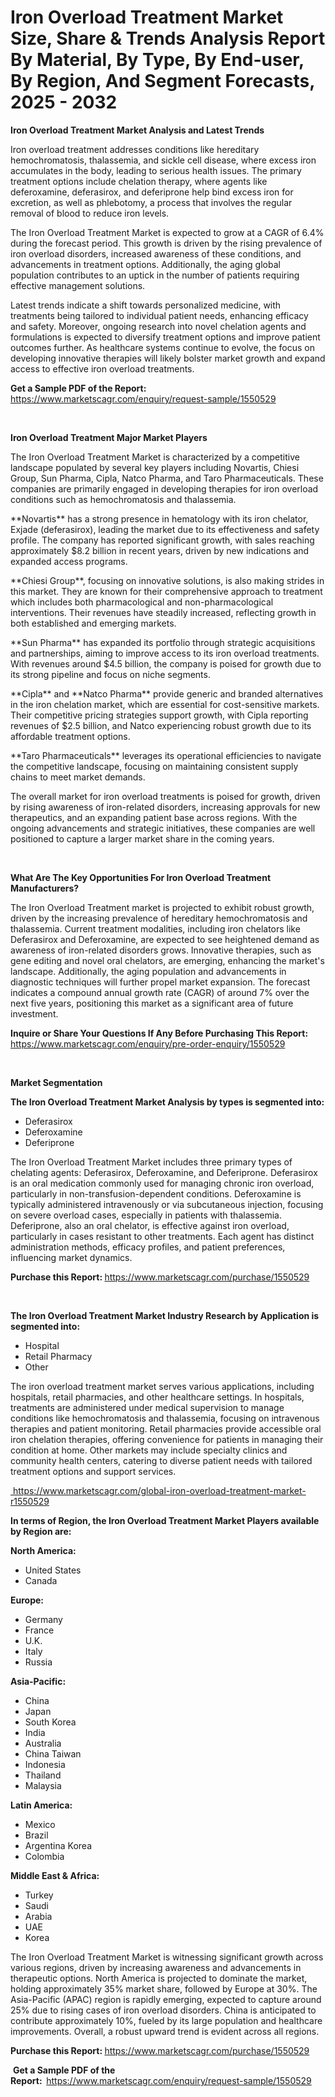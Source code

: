 <p><h1>Iron Overload Treatment Market Size, Share & Trends Analysis Report By Material, By Type, By End-user, By Region, And Segment Forecasts, 2025 - 2032</h1></p><p><strong>Iron Overload Treatment Market Analysis and Latest Trends</strong></p>
<p><p>Iron overload treatment addresses conditions like hereditary hemochromatosis, thalassemia, and sickle cell disease, where excess iron accumulates in the body, leading to serious health issues. The primary treatment options include chelation therapy, where agents like deferoxamine, deferasirox, and deferiprone help bind excess iron for excretion, as well as phlebotomy, a process that involves the regular removal of blood to reduce iron levels.</p><p>The Iron Overload Treatment Market is expected to grow at a CAGR of 6.4% during the forecast period. This growth is driven by the rising prevalence of iron overload disorders, increased awareness of these conditions, and advancements in treatment options. Additionally, the aging global population contributes to an uptick in the number of patients requiring effective management solutions. </p><p>Latest trends indicate a shift towards personalized medicine, with treatments being tailored to individual patient needs, enhancing efficacy and safety. Moreover, ongoing research into novel chelation agents and formulations is expected to diversify treatment options and improve patient outcomes further. As healthcare systems continue to evolve, the focus on developing innovative therapies will likely bolster market growth and expand access to effective iron overload treatments.</p></p>
<p><strong>Get a Sample PDF of the Report:&nbsp;</strong> <a href="https://www.marketscagr.com/enquiry/request-sample/1550529?utm_campaign=2465&utm_medium=2&utm_source=Github&utm_content=ia&utm_term=19042025&utm_id=iron-overload-treatment">https://www.marketscagr.com/enquiry/request-sample/1550529</a></p>
<p>&nbsp;</p>
<p><strong>Iron Overload Treatment Major Market Players</strong></p>
<p><p>The Iron Overload Treatment Market is characterized by a competitive landscape populated by several key players including Novartis, Chiesi Group, Sun Pharma, Cipla, Natco Pharma, and Taro Pharmaceuticals. These companies are primarily engaged in developing therapies for iron overload conditions such as hemochromatosis and thalassemia.</p><p>**Novartis** has a strong presence in hematology with its iron chelator, Exjade (deferasirox), leading the market due to its effectiveness and safety profile. The company has reported significant growth, with sales reaching approximately $8.2 billion in recent years, driven by new indications and expanded access programs.</p><p>**Chiesi Group**, focusing on innovative solutions, is also making strides in this market. They are known for their comprehensive approach to treatment which includes both pharmacological and non-pharmacological interventions. Their revenues have steadily increased, reflecting growth in both established and emerging markets.</p><p>**Sun Pharma** has expanded its portfolio through strategic acquisitions and partnerships, aiming to improve access to its iron overload treatments. With revenues around $4.5 billion, the company is poised for growth due to its strong pipeline and focus on niche segments.</p><p>**Cipla** and **Natco Pharma** provide generic and branded alternatives in the iron chelation market, which are essential for cost-sensitive markets. Their competitive pricing strategies support growth, with Cipla reporting revenues of $2.5 billion, and Natco experiencing robust growth due to its affordable treatment options.</p><p>**Taro Pharmaceuticals** leverages its operational efficiencies to navigate the competitive landscape, focusing on maintaining consistent supply chains to meet market demands.</p><p>The overall market for iron overload treatments is poised for growth, driven by rising awareness of iron-related disorders, increasing approvals for new therapeutics, and an expanding patient base across regions. With the ongoing advancements and strategic initiatives, these companies are well positioned to capture a larger market share in the coming years.</p></p>
<p>&nbsp;</p>
<p><strong>What Are The Key Opportunities For Iron Overload Treatment Manufacturers?</strong></p>
<p><p>The Iron Overload Treatment market is projected to exhibit robust growth, driven by the increasing prevalence of hereditary hemochromatosis and thalassemia. Current treatment modalities, including iron chelators like Deferasirox and Deferoxamine, are expected to see heightened demand as awareness of iron-related disorders grows. Innovative therapies, such as gene editing and novel oral chelators, are emerging, enhancing the market's landscape. Additionally, the aging population and advancements in diagnostic techniques will further propel market expansion. The forecast indicates a compound annual growth rate (CAGR) of around 7% over the next five years, positioning this market as a significant area of future investment.</p></p>
<p><strong>Inquire or Share Your Questions If Any Before Purchasing This Report:</strong> <a href="https://www.marketscagr.com/enquiry/pre-order-enquiry/1550529?utm_campaign=2465&utm_medium=2&utm_source=Github&utm_content=ia&utm_term=19042025&utm_id=iron-overload-treatment">https://www.marketscagr.com/enquiry/pre-order-enquiry/1550529</a></p>
<p>&nbsp;</p>
<p><strong>Market Segmentation</strong></p>
<p><strong>The Iron Overload Treatment Market Analysis by types is segmented into:</strong></p>
<p><ul><li>Deferasirox</li><li>Deferoxamine</li><li>Deferiprone</li></ul></p>
<p><p>The Iron Overload Treatment Market includes three primary types of chelating agents: Deferasirox, Deferoxamine, and Deferiprone. Deferasirox is an oral medication commonly used for managing chronic iron overload, particularly in non-transfusion-dependent conditions. Deferoxamine is typically administered intravenously or via subcutaneous injection, focusing on severe overload cases, especially in patients with thalassemia. Deferiprone, also an oral chelator, is effective against iron overload, particularly in cases resistant to other treatments. Each agent has distinct administration methods, efficacy profiles, and patient preferences, influencing market dynamics.</p></p>
<p><strong>Purchase this Report:&nbsp;</strong><a href="https://www.marketscagr.com/purchase/1550529?utm_campaign=2465&utm_medium=2&utm_source=Github&utm_content=ia&utm_term=19042025&utm_id=iron-overload-treatment">https://www.marketscagr.com/purchase/1550529</a></p>
<p>&nbsp;</p>
<p><strong>The Iron Overload Treatment Market Industry Research by Application is segmented into:</strong></p>
<p><ul><li>Hospital</li><li>Retail Pharmacy</li><li>Other</li></ul></p>
<p><p>The iron overload treatment market serves various applications, including hospitals, retail pharmacies, and other healthcare settings. In hospitals, treatments are administered under medical supervision to manage conditions like hemochromatosis and thalassemia, focusing on intravenous therapies and patient monitoring. Retail pharmacies provide accessible oral iron chelation therapies, offering convenience for patients in managing their condition at home. Other markets may include specialty clinics and community health centers, catering to diverse patient needs with tailored treatment options and support services.</p></p>
<p><a href="https://www.marketscagr.com/global-iron-overload-treatment-market-r1550529?utm_campaign=2465&utm_medium=2&utm_source=Github&utm_content=ia&utm_term=19042025&utm_id=iron-overload-treatment">&nbsp;https://www.marketscagr.com/global-iron-overload-treatment-market-r1550529</a></p>
<p><strong>In terms of Region, the Iron Overload Treatment Market Players available by Region are:</strong></p>
<p>
    <p> <strong> North America: </strong>
        <ul>
            <li>United States</li>
            <li>Canada</li>
        </ul>
        </p> 
    <p> <strong> Europe: </strong>
        <ul>
            <li>Germany</li>
            <li>France</li>
            <li>U.K.</li>
            <li>Italy</li>
            <li>Russia</li>
        </ul>
        </p> 
    <p> <strong> Asia-Pacific: </strong>
        <ul>
            <li>China</li>
            <li>Japan</li>
            <li>South Korea</li>
            <li>India</li>
            <li>Australia</li>
            <li>China Taiwan</li>
            <li>Indonesia</li>
            <li>Thailand</li>
            <li>Malaysia</li>
        </ul>
        </p> 
    <p> <strong> Latin America: </strong>
        <ul>
            <li>Mexico</li>
            <li>Brazil</li>
            <li>Argentina Korea</li>
            <li>Colombia</li>
        </ul>
        </p> 
    <p> <strong> Middle East & Africa: </strong>
        <ul>
            <li>Turkey</li>
            <li>Saudi</li>
            <li>Arabia</li>
            <li>UAE</li>
            <li>Korea</li>
        </ul>
    </p>
    </p>
<p><p>The Iron Overload Treatment Market is witnessing significant growth across various regions, driven by increasing awareness and advancements in therapeutic options. North America is projected to dominate the market, holding approximately 35% market share, followed by Europe at 30%. The Asia-Pacific (APAC) region is rapidly emerging, expected to capture around 25% due to rising cases of iron overload disorders. China is anticipated to contribute approximately 10%, fueled by its large population and healthcare improvements. Overall, a robust upward trend is evident across all regions.</p></p>
<p><strong>Purchase this Report: </strong><a href="https://www.marketscagr.com/purchase/1550529?utm_campaign=2465&utm_medium=2&utm_source=Github&utm_content=ia&utm_term=19042025&utm_id=iron-overload-treatment">https://www.marketscagr.com/purchase/1550529</a></p>
<p>&nbsp;<strong>Get a Sample PDF of the Report:&nbsp;&nbsp;</strong><a href="https://www.marketscagr.com/enquiry/request-sample/1550529?utm_campaign=2465&utm_medium=2&utm_source=Github&utm_content=ia&utm_term=19042025&utm_id=iron-overload-treatment">https://www.marketscagr.com/enquiry/request-sample/1550529</a></p>
<p><strong></strong></p>
<p><p></p><p></p><p></p></p>